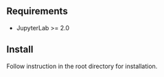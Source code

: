 ## Requirements

* JupyterLab >= 2.0

## Install
Follow instruction in the root directory for installation.